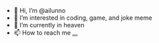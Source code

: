 - 👋 Hi, I’m @ailunno
- 👀 I’m interested in coding, game, and joke meme
- 🌱 I’m currently in heaven
- 📫 How to reach me [...](https://twitter.com/ailunno)

<!---
ailunno/ailunno is a ✨ special ✨ repository because its `README.md` (this file) appears on your GitHub profile.
You can click the Preview link to take a look at your changes.
--->
